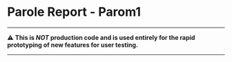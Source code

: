# Parole Report - Parom1

---

:warning: **This is *NOT* production code and is used entirely for the rapid prototyping of new features for user testing.**

---
